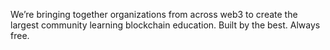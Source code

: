 We’re bringing together organizations from across web3 to create the largest community learning blockchain education.
Built by the best. Always free.